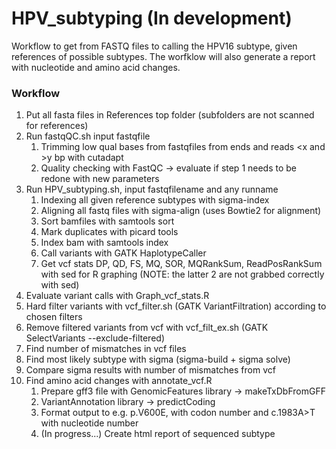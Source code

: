 # HPV_subtyping (In development)
Workflow to get from FASTQ files to calling the HPV16 subtype, given references of possible subtypes. The worfklow will also generate a report with nucleotide and amino acid changes. 

### Workflow

1. Put all fasta files in References top folder (subfolders are not scanned for references)
2. Run fastqQC.sh input fastqfile
   1. Trimming low qual bases from fastqfiles from ends and reads \<x and \>y bp with cutadapt
   2. Quality checking with FastQC -> evaluate if step 1 needs to be redone with new parameters
3. Run HPV_subtyping.sh, input fastqfilename and any runname
   1. Indexing all given reference subtypes with sigma-index
   2. Aligning all fastq files with sigma-align (uses Bowtie2 for alignment)
   3. Sort bamfiles with samtools sort
   4. Mark duplicates with picard tools
   5. Index bam with samtools index
   6. Call variants with GATK HaplotypeCaller
   7. Get vcf stats DP, QD, FS, MQ, SOR, MQRankSum, ReadPosRankSum with sed for R graphing (NOTE: the latter 2 are not grabbed correctly with sed)
4. Evaluate variant calls with Graph_vcf_stats.R
5. Hard filter variants with vcf_filter.sh (GATK VariantFiltration) according to chosen filters
6. Remove filtered variants from vcf with vcf_filt_ex.sh (GATK SelectVariants --exclude-filtered)
7. Find number of mismatches in vcf files
8. Find most likely subtype with sigma (sigma-build + sigma solve)
9. Compare sigma results with number of mismatches from vcf
10. Find amino acid changes with annotate_vcf.R
    1. Prepare gff3 file with GenomicFeatures library -> makeTxDbFromGFF
    2. VariantAnnotation library -> predictCoding
    3. Format output to e.g. p.V600E, with codon number and c.1983A>T with nucleotide number
    4. (In progress...) Create html report of sequenced subtype
